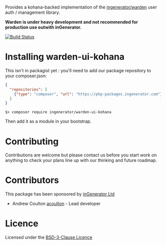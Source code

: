 Provides a kohana-backed implementation of the [ingenerator/warden](https://github.com/ingenerator/warden) user
auth / management library.

**Warden is under heavy development and not recommended for production use outwith inGenerator.**

[![Build Status](https://travis-ci.org/ingenerator/warden-ui-kohana.svg?branch=0.1.x)](https://travis-ci.org/ingenerator/warden-ui-kohana)


# Installing warden-ui-kohana

This isn't in packagist yet : you'll need to add our package repository to your composer.json:

```json
{
  "repositories": [
    {"type": "composer", "url": "https://php-packages.ingenerator.com"}
  ]
}
```

`$> composer require ingenerator/warden-ui-kohana`

Then add it as a module in your bootstrap.

# Contributing

Contributions are welcome but please contact us before you start work on anything to check your
plans line up with our thinking and future roadmap. 

# Contributors

This package has been sponsored by [inGenerator Ltd](http://www.ingenerator.com)

* Andrew Coulton [acoulton](https://github.com/acoulton) - Lead developer

# Licence

Licensed under the [BSD-3-Clause Licence](LICENSE)
